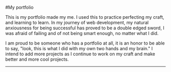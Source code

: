 #My portfolio

This is my portfolio made my me. I used this to practice perfecting my craft, and learning to learn. In my journey of web development, my natural anxiousness for being successful has proved to be a double edged sword, I was afraid of failing and of not being smart enough, no matter what I did.

I am proud to be someone who has a portfolio at all, it is an honor to be able to say, "look, this is what I did with my own two hands and my brain." I intend to add more projects as I continue to work on my craft and make better and more cool projects.

---
